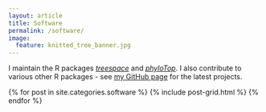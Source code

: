 ```yaml
---
layout: article
title: Software
permalink: /software/
image:
  feature: knitted_tree_banner.jpg
---
```


I maintain the R packages <a href="https://cran.r-project.org/web/packages/treespace/index.html" target="_blank">*treespace*</a> 
and <a href="https://cran.r-project.org/web/packages/phyloTop/index.html" target="_blank">*phyloTop*</a>.
I also contribute to various other R packages - see <a href="https://github.com/MichelleKendall" target="_blank">my GitHub page</a> for the latest projects.

<div class="tiles">
{% for post in site.categories.software %}
  {% include post-grid.html %}
{% endfor %}
</div><!-- /.tiles -->